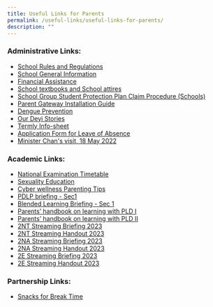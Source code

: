 ```yaml
---
title: Useful Links for Parents
permalink: /useful-links/useful-links-for-parents/
description: ""
---
```

### Administrative Links:  

* [School Rules and Regulations](https://staging.d3sil9pzbw3lij.amplifyapp.com/about-us/our-school/school-rules-and-regulation/)   
* [School General Information](https://staging.d3sil9pzbw3lij.amplifyapp.com/others/school-general-information/)  
* [Financial Assistance](https://staging.d3sil9pzbw3lij.amplifyapp.com/others/financial-assistance-scheme)  
* [School textbooks and School attires](https://staging.d3sil9pzbw3lij.amplifyapp.com/others/school-textbooks-and-school-attires)
* [School Group Student Protection Plan Claim Procedure (Schools)](https://staging.d3sil9pzbw3lij.amplifyapp.com/others/school-group-student-protection-plan-claim-procedure-schools)
* [Parent Gateway Installation Guide](/files/Parents%20Gateway_installation%20guide.pdf)
* [Dengue Prevention](/files/Working%20Together%20to%20Prevent%20Dengue.pdf)
* [Our Deyi Stories](/files/Our%20Deyi%20Stories.pdf)
* [Termly Info-sheet](https://staging.d3sil9pzbw3lij.amplifyapp.com/others/termly-infosheet)
* [Application Form for Leave of Absence](https://form.gov.sg/60f7c115f516090011db8018)
* [Minister Chan's visit, 18 May 2022](https://www.facebook.com/100044242728598/posts/561195995365153/?d=n)

### Academic Links:

* [National Examination Timetable](https://www.seab.gov.sg/)  
* [Sexuality Education](https://staging.d3sil9pzbw3lij.amplifyapp.com/others/school-general-information/moe-sexuality-education-in-schools/)
* [Cyber wellness Parenting Tips](/files/PARENTing%20Tips_Template.pdf)
* [PDLP briefing - Sec1](/files/Useful%20Links/UL%20Parents/2023%20PDLP%20Briefing%20-%20Sec%201.pdf)
* [Blended Learning Briefing - Sec 1](/files/Useful%20Links/UL%20Parents/2023%20Blended%20Learning%20Briefing%20-%20Sec%201.pdf)
* [Parents’ handbook on learning with PLD I](/files/Useful%20Links/UL%20Parents/2023%20Parent%20Handbook%20(I)%20on%20Learning%20with%20a%20PLD.pdf)
* [Parents’ handbook on learning with PLD II](/files/Useful%20Links/UL%20Parents/2023%20Parent%20Handbook%20(II)%20on%20Learning%20with%20a%20PLD.pdf)
* [2NT Streaming Briefing 2023](/files/Useful%20Links/UL%20Parents/sec%202nt%20streaming%20briefing%202023%20-%20final.pdf)
* [2NT Streaming Handout 2023](/files/Useful%20Links/UL%20Parents/streaming%202023%20-%20normal%20(technical)%20handout%20(final).pdf)
* [2NA Streaming Briefing 2023](/files/Useful%20Links/UL%20Parents/sec%202na%20streaming%20briefing%202023%20-%20final.pdf)
* [2NA Streaming Handout 2023](/files/Useful%20Links/UL%20Parents/streaming%202023%20-%20normal%20(academic)%20handout%20(final).pdf)
* [2E Streaming Briefing 2023](/files/Useful%20Links/UL%20Parents/sec%202exp%20streaming%20briefing%202023%20-%20final.pdf)
* [2E Streaming Handout 2023](/files/Useful%20Links/UL%20Parents/streaming%202023%20-%20express%20handout%20(final).pdf)



### Partnership Links:

* [Snacks for Break Time](https://staging.d3sil9pzbw3lij.amplifyapp.com/others/snacks-for-break-time)